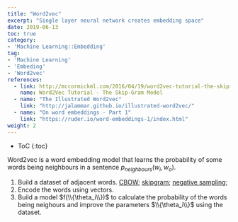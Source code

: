 ```yaml
---
title: "Word2vec"
excerpt: "Single layer neural network creates embedding space"
date: 2019-06-13
toc: true
category:
- 'Machine Learning::Embedding'
tag:
- 'Machine Learning'
- 'Embeding'
- 'Word2vec'
references:
  - link: http://mccormickml.com/2016/04/19/word2vec-tutorial-the-skip-gram-model/
    name: Word2Vec Tutorial - The Skip-Gram Model
  - name: "The Illustrated Word2vec"
    link: "http://jalammar.github.io/illustrated-word2vec/"
  - name: "On word embeddings - Part 1"
    link: "https://ruder.io/word-embeddings-1/index.html"
weight: 2
---
```


* ToC
{:toc}


Word2vec is a word embedding model that learns the probability of some words being neighbours in a sentence $p_{neighbours}(w_i, w_o)$.

1. Build a dataset of adjacent words. [CBOW](/cards/machine-learning/embedding/continuous-bag-of-words/); [skipgram](/cards/machine-learning/embedding/continuous-skip-gram/); [negative sampling](/cards/machine-learning/embedding/negative-sampling/);
2. Encode the words using vectors.
3. Build a model $f(\\{\theta_i\\})$ to calculate the probability of the words being neighours and improve the parameters $\\{\theta_i\\}$ using the dataset.





